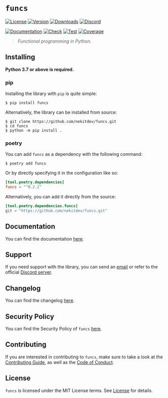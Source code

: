 # `funcs`

[![License][License Badge]][License]
[![Version][Version Badge]][Package]
[![Downloads][Downloads Badge]][Package]
[![Discord][Discord Badge]][Discord]

[![Documentation][Documentation Badge]][Documentation]
[![Check][Check Badge]][Actions]
[![Test][Test Badge]][Actions]
[![Coverage][Coverage Badge]][Coverage]

> *Functional programming in Python.*

## Installing

**Python 3.7 or above is required.**

### pip

Installing the library with `pip` is quite simple:

```console
$ pip install funcs
```

Alternatively, the library can be installed from source:

```console
$ git clone https://github.com/nekitdev/funcs.git
$ cd funcs
$ python -m pip install .
```

### poetry

You can add `funcs` as a dependency with the following command:

```console
$ poetry add funcs
```

Or by directly specifying it in the configuration like so:

```toml
[tool.poetry.dependencies]
funcs = "^0.2.2"
```

Alternatively, you can add it directly from the source:

```toml
[tool.poetry.dependencies.funcs]
git = "https://github.com/nekitdev/funcs.git"
```

## Documentation

You can find the documentation [here][Documentation].

## Support

If you need support with the library, you can send an [email][Email]
or refer to the official [Discord server][Discord].

## Changelog

You can find the changelog [here][Changelog].

## Security Policy

You can find the Security Policy of `funcs` [here][Security].

## Contributing

If you are interested in contributing to `funcs`, make sure to take a look at the
[Contributing Guide][Contributing Guide], as well as the [Code of Conduct][Code of Conduct].

## License

`funcs` is licensed under the MIT License terms. See [License][License] for details.

[Email]: mailto:support@nekit.dev

[Discord]: https://nekit.dev/discord

[Actions]: https://github.com/nekitdev/funcs/actions

[Changelog]: https://github.com/nekitdev/funcs/blob/main/CHANGELOG.md
[Code of Conduct]: https://github.com/nekitdev/funcs/blob/main/CODE_OF_CONDUCT.md
[Contributing Guide]: https://github.com/nekitdev/funcs/blob/main/CONTRIBUTING.md
[Security]: https://github.com/nekitdev/funcs/blob/main/SECURITY.md

[License]: https://github.com/nekitdev/funcs/blob/main/LICENSE

[Package]: https://pypi.org/project/funcs
[Coverage]: https://codecov.io/gh/nekitdev/funcs
[Documentation]: https://nekitdev.github.io/funcs

[Discord Badge]: https://img.shields.io/badge/chat-discord-5865f2
[License Badge]: https://img.shields.io/pypi/l/funcs
[Version Badge]: https://img.shields.io/pypi/v/funcs
[Downloads Badge]: https://img.shields.io/pypi/dm/funcs

[Documentation Badge]: https://github.com/nekitdev/funcs/workflows/docs/badge.svg
[Check Badge]: https://github.com/nekitdev/funcs/workflows/check/badge.svg
[Test Badge]: https://github.com/nekitdev/funcs/workflows/test/badge.svg
[Coverage Badge]: https://codecov.io/gh/nekitdev/funcs/branch/main/graph/badge.svg

